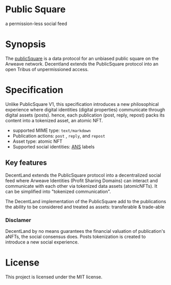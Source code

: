# Public Square
a permission-less social feed

# Synopsis
The [publicSquare](https://twitter.com/samecwilliams/status/1347741160165531655?lang=en) is a data protocol for an unbiased public square on the Arweave network. Decentland extends the PublicSquare protocol into an open Tribus of unpermissioned access.

# Specification
Unlike PublicSquare V1, this specification introduces a new philosophical experience where digital identities (digital properties) communicate through digital assets (posts). hence, each publication (post, reply, repost) packs its content into a tokenized asset, an atomic NFT.

- supported MIME type: `text/markdown`
- Publication actions: `post` , `reply`, and `repost`
- Asset type: atomic NFT
- Supported social identities: [ANS](https://github.com/decentldotland/ANS/) labels

## Key features
DecentLand extends the PublicSquare protocol into a decentralized social feed where Arweave Identities (Profit Sharing Domains) can interact and communicate with each other via tokenized data assets (atomicNFTs). It can be simplified into "tokenized communication".

The DecentLand implementation of the PublicSquare add to the publications the ability to be considered and treated as assets: transferable & trade-able

### Disclamer
DecentLand by no means guarantees the financial valuation of publication's aNFTs, the social consensus does. Posts tokenization is created to introduce a new social experience.

# License
This project is licensed under the MIT license.